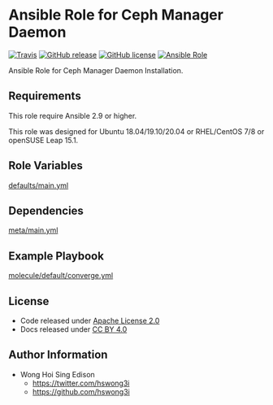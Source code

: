 # Ansible Role for Ceph Manager Daemon

[![Travis](https://img.shields.io/travis/com/alvistack/ansible-role-ceph_mgr.svg)](https://travis-ci.com/alvistack/ansible-role-ceph_mgr)
[![GitHub release](https://img.shields.io/github/release/alvistack/ansible-role-ceph_mgr.svg)](https://github.com/alvistack/ansible-role-ceph_mgr)
[![GitHub license](https://img.shields.io/github/license/alvistack/ansible-role-ceph_mgr.svg)](https://github.com/alvistack/ansible-role-ceph_mgr/blob/master/LICENSE)
[![Ansible Role](https://img.shields.io/badge/galaxy-alvistack.ceph_mgr-blue.svg)](https://galaxy.ansible.com/alvistack/ceph_mgr)

Ansible Role for Ceph Manager Daemon Installation.

## Requirements

This role require Ansible 2.9 or higher.

This role was designed for Ubuntu 18.04/19.10/20.04 or RHEL/CentOS 7/8 or openSUSE Leap 15.1.

## Role Variables

[defaults/main.yml](defaults/main.yml)

## Dependencies

[meta/main.yml](meta/main.yml)

## Example Playbook

[molecule/default/converge.yml](molecule/default/converge.yml)

## License

  - Code released under [Apache License 2.0](LICENSE)
  - Docs released under [CC BY 4.0](http://creativecommons.org/licenses/by/4.0/)

## Author Information

  - Wong Hoi Sing Edison
      - <https://twitter.com/hswong3i>
      - <https://github.com/hswong3i>
